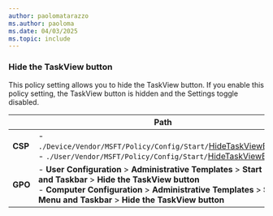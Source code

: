 ```yaml
---
author: paolomatarazzo
ms.author: paoloma
ms.date: 04/03/2025
ms.topic: include
---
```


### Hide the TaskView button

This policy setting allows you to hide the TaskView button. If you enable this policy setting, the TaskView button is hidden and the Settings toggle disabled.

|  | Path |
|--|--|
| **CSP** |- `./Device/Vendor/MSFT/Policy/Config/Start/`[HideTaskViewButton](/windows/client-management/mdm/policy-csp-start#hidetaskviewbutton) <br> - `./User/Vendor/MSFT/Policy/Config/Start/`[HideTaskViewButton](/windows/client-management/mdm/policy-csp-start#hidetaskviewbutton) |
| **GPO** |- **User Configuration** > **Administrative Templates** > **Start Menu and Taskbar** > **Hide the TaskView button**<br> - **Computer Configuration** > **Administrative Templates** > **Start Menu and Taskbar** > **Hide the TaskView button**|
